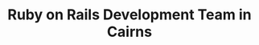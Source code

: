 ---
title: Ruby on Rails Development Team in Cairns
permalink: /landings/ruby-on-rails-developer-cairns
technology: Ruby on Rails
location: Cairns
---